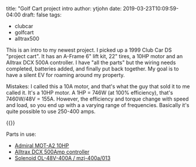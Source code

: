 title: "Golf Cart project intro
author: ytjohn
date: 2019-03-23T10:09:59-04:00
draft: false
tags:
 - clubcar
 - golfcart
 - alltrax500


This is an intro to my newest project. I picked up a 1999 Club Car DS "project cart". It has an A-Frame 6" lift kit, 22" tires, a 10HP motor and an Alltrax DCX 500A controller. I have "all the parts" but the wiring needs completed, batteries added, and finally put back together. My goal is to have a silent EV for roaming around my property.

Mistakes: I called this a 10A motor, and that's what the guy that sold it to me called it. It's a 10HP motor.  A 1HP = 746W (at 100% efficiency), that's 7460W/48V = 155A.  However, the efficiency and torque change with speed and load, so you end up with a a varying range of frequencies. Basically it's quite possible to use 250-400 amps.

{{<youtube DUCHECLDKvM>}}

Parts in use:

* [Admiral MOT-A2 10HP](http://www.golfcart.com/pc_product_detail.asp?key=8950397857DE46128B1D3AFB8F8B7182)
* [Alltrax DCX 500Amp controller](https://alltraxinc.com/dcx-products/)
* [Solenoid OL-48V-400A / mzj-400a/013](https://www.cartpartsrus.com/AllTrax/sol400spec.pdf)


